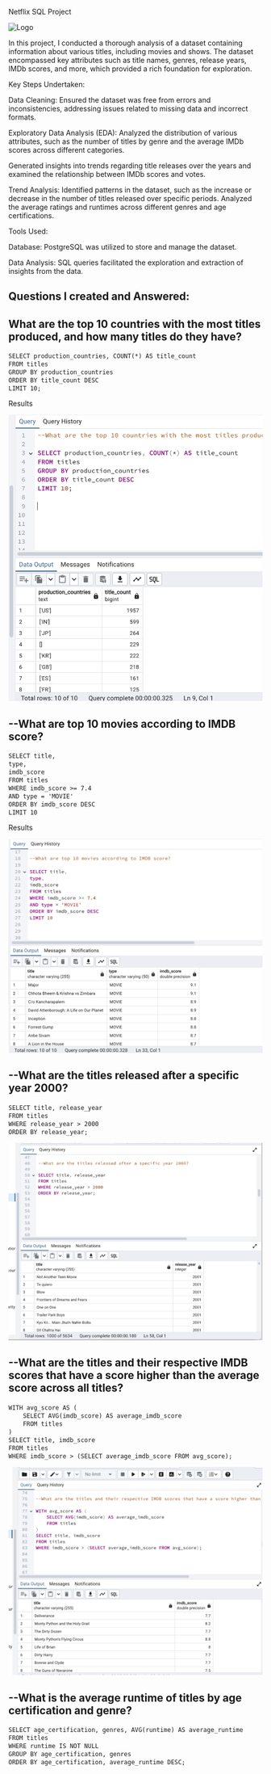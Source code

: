 Netflix SQL Project


![Logo](https://akm-img-a-in.tosshub.com/indiatoday/images/story/202012/Netflix-New-Feature-Audio-Only_1200x768.jpeg?size=690:388)


In this project, I conducted a thorough analysis of a dataset containing information about various titles, including movies and shows. The dataset encompassed key attributes such as title names, genres, release years, IMDb scores, and more, which provided a rich foundation for exploration.

Key Steps Undertaken:

Data Cleaning:
Ensured the dataset was free from errors and inconsistencies, addressing issues related to missing data and incorrect formats.

Exploratory Data Analysis (EDA):
Analyzed the distribution of various attributes, such as the number of titles by genre and the average IMDb scores across different categories.

Generated insights into trends regarding title releases over the years and examined the relationship between IMDb scores and votes.

Trend Analysis:
Identified patterns in the dataset, such as the increase or decrease in the number of titles released over specific periods.
Analyzed the average ratings and runtimes across different genres and age certifications.

Tools Used:

Database: PostgreSQL was utilized to store and manage the dataset.

Data Analysis: SQL queries facilitated the exploration and extraction of insights from the data.

## Questions I created and Answered:

## What are the top 10 countries with the most titles produced, and how many titles do they have?
```PostgreSQL
SELECT production_countries, COUNT(*) AS title_count
FROM titles
GROUP BY production_countries
ORDER BY title_count DESC
LIMIT 10;
```

Results

![image alt](https://github.com/Yugalchaudhary01/Screenshots/blob/main/Screenshot%202024-09-28%20at%204.54.52%20PM.png)



## --What are top 10 movies according to IMDB score?

```PostgreSQL
SELECT title, 
type, 
imdb_score
FROM titles
WHERE imdb_score >= 7.4
AND type = 'MOVIE'
ORDER BY imdb_score DESC
LIMIT 10
```

Results 

![image alt](https://github.com/Yugalchaudhary01/Screenshots/blob/main/Screenshot%202024-09-28%20at%205.37.39%20PM.png)


## --What are the titles released after a specific year 2000?

```PostgreSQL
SELECT title, release_year
FROM titles
WHERE release_year > 2000
ORDER BY release_year;
```
![image alt](https://github.com/Yugalchaudhary01/Screenshots/blob/main/Screenshot%202024-09-28%20at%205.57.39%20PM.png)

## --What are the titles and their respective IMDB scores that have a score higher than the average score across all titles?
 

```PostgreSQL
WITH avg_score AS (
    SELECT AVG(imdb_score) AS average_imdb_score
    FROM titles
)
SELECT title, imdb_score
FROM titles
WHERE imdb_score > (SELECT average_imdb_score FROM avg_score);
```
![image alt](https://github.com/Yugalchaudhary01/Screenshots/blob/main/Screenshot%202024-09-28%20at%206.46.21%20PM.png)

## --What is the average runtime of titles by age certification and genre?

```PostgreSQL
SELECT age_certification, genres, AVG(runtime) AS average_runtime
FROM titles
WHERE runtime IS NOT NULL
GROUP BY age_certification, genres
ORDER BY age_certification, average_runtime DESC;
```






